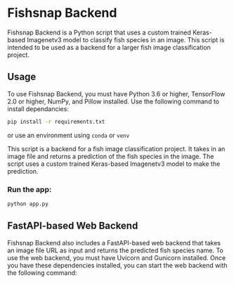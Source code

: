 # Fishsnap Backend

Fishsnap Backend is a Python script that uses a custom trained Keras-based Imagenetv3 model to classify fish species in an image. This script is intended to be used as a backend for a larger fish image classification project.

## Usage

To use Fishsnap Backend, you must have Python 3.6 or higher, TensorFlow 2.0 or higher, NumPy, and Pillow installed. Use the following command to install dependancies:

```bash
pip install -r requirements.txt
```

or use an environment using `conda` or `venv`

This script is a backend for a fish image classification project. It takes in an image file and returns a prediction of the fish species in the image. The script uses a custom trained Keras-based Imagenetv3 model to make the prediction.

### Run the app:

```bash
python app.py
```

## FastAPI-based Web Backend

Fishsnap Backend also includes a FastAPI-based web backend that takes an image file URL as input and returns the predicted fish species name. To use the web backend, you must have Uvicorn and Gunicorn installed. Once you have these dependencies installed, you can start the web backend with the following command:
